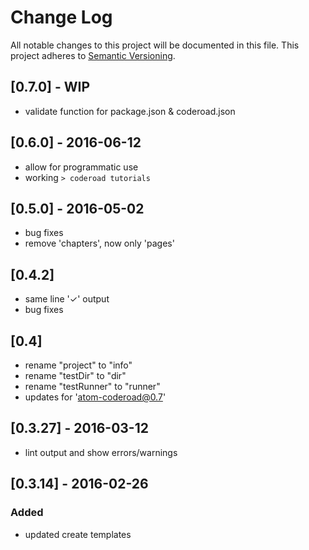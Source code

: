 # Change Log
All notable changes to this project will be documented in this file.
This project adheres to [Semantic Versioning](http://semver.org/).

## [0.7.0] - WIP
- validate function for package.json & coderoad.json

## [0.6.0] - 2016-06-12
- allow for programmatic use
- working `> coderoad tutorials`

## [0.5.0] - 2016-05-02
- bug fixes
- remove 'chapters', now only 'pages'

## [0.4.2]
- same line '✓' output
- bug fixes

## [0.4]
- rename "project" to "info"
- rename "testDir" to "dir"
- rename "testRunner" to "runner"
- updates for 'atom-coderoad@0.7'

## [0.3.27] - 2016-03-12
- lint output and show errors/warnings

## [0.3.14] - 2016-02-26
### Added
- updated create templates
